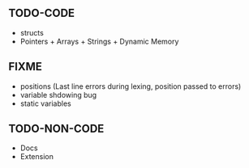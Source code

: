 ## TODO-CODE
* structs
* Pointers + Arrays + Strings + Dynamic Memory

## FIXME
* positions (Last line errors during lexing, position passed to errors)
* variable shdowing bug
* static variables

## TODO-NON-CODE
* Docs
* Extension

